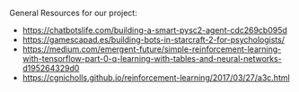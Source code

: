 

General Resources for our project:
- https://chatbotslife.com/building-a-smart-pysc2-agent-cdc269cb095d
- https://gamescapad.es/building-bots-in-starcraft-2-for-psychologists/
- https://medium.com/emergent-future/simple-reinforcement-learning-with-tensorflow-part-0-q-learning-with-tables-and-neural-networks-d195264329d0
- https://cgnicholls.github.io/reinforcement-learning/2017/03/27/a3c.html